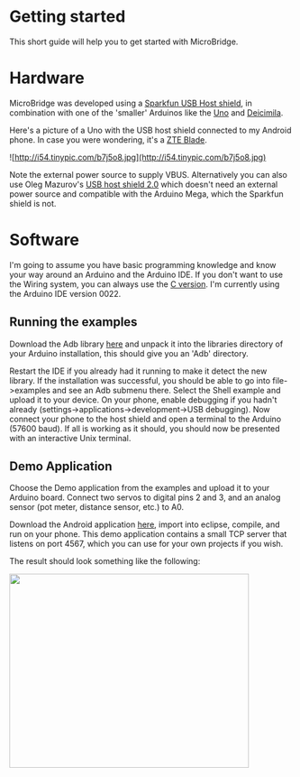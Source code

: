 # Getting started #

This short guide will help you to get started with MicroBridge.

# Hardware #

MicroBridge was developed using a [Sparkfun USB Host shield](http://www.sparkfun.com/products/9947), in combination with one of the 'smaller' Arduinos like the [Uno](http://arduino.cc/en/Main/ArduinoBoardUno) and [Deicimila](http://www.arduino.cc/en/Main/ArduinoBoardDiecimila).

Here's a picture of a Uno with the USB host shield connected to my Android phone. In case you were wondering, it's a [ZTE Blade](http://en.wikipedia.org/wiki/ZTE_Blade).

![http://i54.tinypic.com/b7j5o8.jpg](http://i54.tinypic.com/b7j5o8.jpg)

Note the external power source to supply VBUS. Alternatively you can also use Oleg Mazurov's [USB host shield 2.0](http://www.circuitsathome.com/products-page/arduino-shields/usb-host-shield-2-0-for-arduino/) which doesn't need an external power source and compatible with the Arduino Mega, which the Sparkfun shield is not.

# Software #

I'm going to assume you have basic programming knowledge and know your way around an Arduino and the Arduino IDE. If you don't want to use the Wiring system, you can always use the [C version](http://code.google.com/p/microbridge/source/browse/#svn%2Ftrunk%2Fsrc%2Fmcu). I'm currently using the Arduino IDE version 0022.

## Running the examples ##

Download the Adb library [here](http://code.google.com/p/microbridge/downloads/detail?name=MicroBridge-Arduino.zip&can=2&q=#makechanges) and unpack it into the libraries directory of your Arduino installation, this should give you an 'Adb' directory.

Restart the IDE if you already had it running to make it detect the new library. If the installation was successful, you should be able to go into file->examples and see an Adb submenu there. Select the Shell example and upload it to your device. On your phone, enable debugging if you hadn't already (settings->applications->development->USB debugging). Now connect your phone to the host shield and open a terminal to the Arduino (57600 baud). If all is working as it should, you should now be presented with an interactive Unix terminal.

## Demo Application ##

Choose the Demo application from the examples and upload it to your Arduino board. Connect two servos to digital pins 2 and 3, and an analog sensor (pot meter, distance sensor, etc.) to A0.

Download the Android application [here](http://code.google.com/p/microbridge/downloads/detail?name=MicroBridge-DemoApp.zip&can=2&q=#makechanges), import into eclipse, compile, and run on your phone. This demo application contains a small TCP server that listens on port 4567, which you can use for your own projects if you wish.

The result should look something like the following:

<a href='http://www.youtube.com/watch?feature=player_embedded&v=nbtDwlXw29I' target='_blank'><img src='http://img.youtube.com/vi/nbtDwlXw29I/0.jpg' width='425' height=344 /></a>